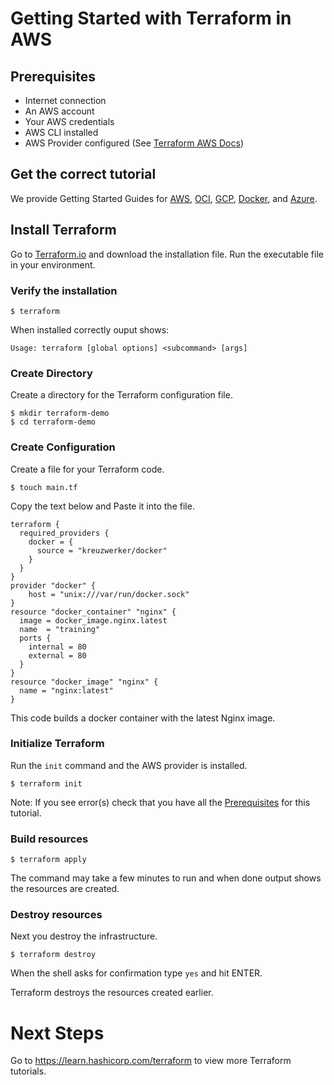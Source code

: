 # Getting Started with Terraform in AWS

## Prerequisites

* Internet connection
* An AWS account
* Your AWS credentials 
* AWS CLI installed
* AWS Provider configured (See [Terraform AWS Docs](https://registry.terraform.io/providers/hashicorp/aws/latest/docs))

## Get the correct tutorial
 
We provide Getting Started Guides for [AWS](https://learn.hashicorp.com/tutorials/terraform/install-cli?in=terraform/aws-get-started),  [OCI](https://learn.hashicorp.com/collections/terraform/oci-get-started), [GCP](https://learn.hashicorp.com/collections/terraform/gcp-get-started), [Docker](https://learn.hashicorp.com/collections/terraform/docker-get-started), and [Azure](https://learn.hashicorp.com/collections/terraform/azure-get-started).

## Install Terraform

Go to [Terraform.io](https://www.terraform.io/downloads.html) and download the installation file. 
Run the executable file in your environment. 


### Verify the installation

```shell
$ terraform
```
When installed correctly ouput shows:
```shell
Usage: terraform [global options] <subcommand> [args]

```

### Create Directory

Create a directory for the Terraform configuration file.

```shell
$ mkdir terraform-demo
$ cd terraform-demo
```
### Create Configuration

Create a file for your Terraform code.

```shell
$ touch main.tf
```

Copy the text below and Paste it into the file.

```hcl
terraform {
  required_providers {
    docker = {
      source = "kreuzwerker/docker"
    }
  }
}
provider "docker" {
    host = "unix:///var/run/docker.sock"
}
resource "docker_container" "nginx" {
  image = docker_image.nginx.latest
  name  = "training"
  ports {
    internal = 80
    external = 80
  }
}
resource "docker_image" "nginx" {
  name = "nginx:latest"
}
```
This code builds a docker container with the latest Nginx image. 

### Initialize Terraform

Run the `init` command and the AWS provider is installed. 

```shell
$ terraform init
```

Note: If you see error(s) check that you have all the [Prerequisites](https://github.com/13903282022/hcorp2/blob/main/terraform-getting-started.md#prerequisites) for this tutorial. 

### Build resources

```shell
$ terraform apply
```

The command may take a few minutes to run and when done output shows the resources are created.

### Destroy resources
Next you destroy the infrastructure.

```shell
$ terraform destroy
```

When the shell asks for confirmation type `yes` and hit ENTER. 

Terraform destroys the resources created earlier.

# Next Steps
Go to https://learn.hashicorp.com/terraform to view more Terraform tutorials.



